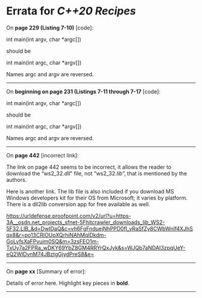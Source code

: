 # Errata for *C++20 Recipes*

On **page 229 (Listing 7-10)** [code]:
 
int main(int argv, char *argc[])

should be

int main(int argc, char *argv[])

Names argc and argv are reversed.

***

On **beginning on page 231 (Listings 7-11 through 7-17** [code]:
 
int main(int argv, char *argc[])

should be

int main(int argc, char *argv[])

Names argc and argv are reversed.

***
On **page 442** [incorrect link]:
 
The link on page 442 seems to be incorrect, it allows the reader to download the “ws2_32.*dll*” 
file, not “ws2_32.*lib*”, that is mentioned by the authors.

Here is another link.  The lib file is also included if you download MS Windows developers kit for their OS from Microsoft; it varies by platform.  There is a dll2lib conversion app for free available as well.

https://urldefense.proofpoint.com/v2/url?u=https-3A__osdn.net_projects_sfnet-5Fhitcrawler_downloads_lib_WS2-5F32.LIB_&d=DwIDaQ&c=vh6FgFnduejNhPPD0fl_yRaSfZy8CWbWnIf4XJhSqx8&r=po13CRlOUpXQrhiNAhMqlDkdm-GoLvfsXaFPvuim0SQ&m=3zsFEO1m-TxUy7a2FPRa_wDKY69YbZ8GM4RRYrQxJyk&s=WJQb7aNDAI3zpqUeY-eQ2WlDvnM74JBztgGjydPreS8&e=


***

On **page xx** [Summary of error]:
 
Details of error here. Highlight key pieces in **bold**.

***
